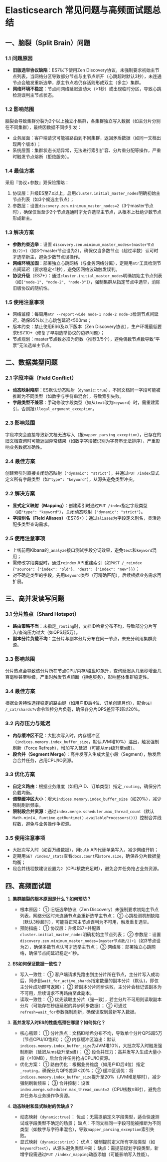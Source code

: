 # Elasticsearch 常见问题与高频面试题总结

## 一、脑裂（Split Brain）问题
### 1.1 问题原因
- **旧版选举协议缺陷**：ES7以下使用Zen Discovery协议，未强制要求初始主节点列表，当网络分区导致部分节点与主节点断开（心跳超时默认3秒），未连通节点会触发重新选举，原主节点若仍存活则形成双主（多主）集群。
- **网络环境不稳定**：节点间网络延迟波动大（>1秒）或出现临时分区，导致心跳检测误判主节点状态。

### 1.2 影响范围
脑裂会导致集群分裂为2个以上独立小集群，各集群独立写入数据（如主分片分别在不同集群），最终因数据不同步引发：
- 业务层面：客户端请求可能被路由到不同集群，返回矛盾数据（如同一文档出现两个版本）；
- 系统层面：集群状态长期异常，无法进行索引扩容、分片重分配等操作，严重时触发节点熔断（拒绝服务）。

### 1.4 最佳方案
采用『协议+参数』双保险策略：
1. 协议层：升级ES至7.x以上，启用`cluster.initial_master_nodes`明确初始主节点列表（如3个候选主节点）；
2. 参数层：设置`discovery.zen.minimum_master_nodes=2`（3个master节点时），确保仅当至少2个节点连通时才允许选举主节点，从根本上杜绝少数节点形成新主。

### 1.3 解决方案
- **参数约束选举**：设置 `discovery.zen.minimum_master_nodes=(master节点数/2)+1`（如3个master节点设为2），确保仅当多数节点（超过半数）认可时才选举新主，避免少数节点误操作。
- **网络环境加固**：部署独立心跳网络（与业务网络分离），定期用`mtr`工具检测节点间延迟（要求稳定<1秒），避免因网络波动触发误判。
- **协议升级**（ES7+）：通过`cluster.initial_master_nodes`明确初始主节点列表（如`["node-1", "node-2", "node-3"]`），强制集群从指定节点中选举，消除旧版协议的随机性。

### 1.5 使用注意事项
- 网络监控：每周用`mtr --report-wide node-1 node-2 node-3`检测节点间延迟，确保95%以上心跳包延迟<500ms；
- 版本约束：禁止使用ES6及以下版本（Zen Discovery协议），生产环境最低要求ES7.10+（修复了早期选举协议的边界问题）；
- 节点规划：master节点数必须为奇数（推荐3/5个），避免偶数节点数导致“平票”无法选举主节点。

## 二、数据类型问题
### 2.1 字段冲突（Field Conflict）
- **动态映射陷阱**：ES默认动态映射（`dynamic:true`），不同文档同一字段可能被推断为不同类型（如数字与字符串混合），导致索引失败。
- **字段类型不兼容**：手动修改字段类型（如从`text`改为`keyword`）时，需重建索引，否则报`illegal_argument_exception`。

### 2.3 影响范围
字段冲突会直接导致新文档无法写入（报`mapper_parsing_exception`），已存在的旧文档查询时可能返回异常结果（如数字字段被识别为字符串无法排序），严重影响业务数据准确性。

### 2.4 最佳方案
创建索引时直接关闭动态映射（`"dynamic": "strict"`），并通过`PUT /index`显式定义所有字段类型（如`"type": "keyword"`），从源头避免类型冲突。

### 2.2 解决方案
- **显式定义映射（Mapping）**：创建索引时通过`PUT /index`指定字段类型（如`"type": "keyword"`），关闭动态映射（`"dynamic": "strict"`）。
- **字段别名（Field Aliases）**（ES7.6+）：通过`aliases`为字段定义别名，灵活适配多类型查询需求。

### 2.5 使用注意事项
- 上线前用Kibana的`_analyze`接口测试字段分词效果，避免`text`和`keyword`混用；
- 需修改字段类型时，通过`reindex` API重建索引（如`POST /_reindex {"source": {"index": "old"}, "dest": {"index": "new"}}`）；
- 对不确定类型的字段，先用`keyword`类型（可精确匹配），后续根据业务需求再扩展。

## 三、高并发读写问题
### 3.1 分片热点（Shard Hotspot）
- **路由策略不当**：未指定`_routing`时，文档ID哈希分布不均，导致部分分片写入/查询压力过大（如QPS超5万）。
- **副本分片负载不均**：主分片与副本分片分布在同一节点，未充分利用集群资源。

### 3.3 影响范围
分片热点会导致该分片所在节点CPU/内存/磁盘IO飙升，查询延迟从几毫秒增至几百毫秒甚至秒级，严重时触发节点熔断（拒绝服务），影响整体集群稳定性。

### 3.4 最佳方案
根据业务特性选择稳定的路由键（如用户ID后4位、订单创建月份），配合`GET /_cat/shards?v`命令监控分片负载，确保各分片QPS差异不超过20%。

### 3.2 内存压力与延迟
- **内存缓冲区不足**：大批次写入时，内存缓冲区（`indices.memory.index_buffer_size`，默认JVM堆10%）溢出，触发强制刷新（Force Refresh），增加写入延迟（可能从ms级升至s级）。
- **段合并（Segment Merge）**：高并发写入生成大量小段（Segment），触发后台合并任务，占用CPU/IO资源。

### 3.3 优化方案
- **自定义路由**：根据业务维度（如用户ID、订单类型）指定`_routing`，确保分片负载均衡。
- **调整缓冲区大小**：增大`indices.memory.index_buffer_size`（如20%），减少强制刷新频率。
- **限制段合并资源**：通过`index.merge.scheduler.max_thread_count`（默认`Math.min(4, Runtime.getRuntime().availableProcessors())`）控制合并线程数，避免与业务操作争资源。

### 3.5 使用注意事项
- 大批次写入时（如百万级数据），用`bulk` API代替单条写入，减少网络开销；
- 定期用`GET /index/_stats`查看`docs.count`和`store.size`，确保各分片数据量均衡；
- 段合并线程数建议设置为`2`（CPU核数充足时），避免合并任务抢占业务资源。

## 四、高频面试题
1. **集群脑裂的根本原因是什么？如何预防？**
   - 根本原因：
     ① 旧版选举协议（Zen Discovery）未强制要求初始主节点列表，网络分区时未连通节点会重新选举主节点；
     ② 心跳检测机制缺陷（默认3秒超时），可能将正常主节点误判为不可用，触发重复选举。
   - 预防措施：
     ① 协议层：升级ES7+并配置`cluster.initial_master_nodes`明确初始主节点列表；
     ② 参数层：设置`discovery.zen.minimum_master_nodes=(master节点数/2)+1`（如3节点设为2），确保多数节点认可才选举主节点；
     ③ 网络层：部署独立心跳网络，确保节点间延迟稳定<1秒。

2. **ES如何保证数据一致性？**
   - 写入一致性：
     ① 客户端请求先路由到主分片所在节点，主分片写入成功后，同步到`wait_for_active_shards`指定数量的副本分片（默认`1`，即仅主分片成功即可返回）；
     ② 若副本分片同步失败，主分片会标记该副本为不可用，后续请求不再路由至此副本。
   - 读取一致性：
     ① 优先读取主分片（强一致），若主分片不可用则读取副本分片（可能存在秒级延迟的异步同步数据）；
     ② 可通过`refresh=wait_for`参数强制刷新，确保读取到最新写入数据。

3. **高并发写入时ES的性能瓶颈在哪里？如何优化？**
   - 核心瓶颈：
     ① 分片热点：文档ID哈希分布不均，导致单个分片QPS超5万（节点CPU/IO饱和）；
     ② 内存缓冲区溢出：默认`indices.memory.index_buffer_size`为JVM堆10%，大批次写入时触发强制刷新（延迟从ms级升至s级）；
     ③ 段合并压力：高并发写入生成大量小段（<10MB），后台合并任务抢占CPU/IO资源。
   - 优化方案：
     ① 路由优化：根据业务维度（如用户ID后4位）指定`_routing`，确保分片QPS差异<20%；
     ② 缓冲区调优：将`indices.memory.index_buffer_size`提升至20%（JVM堆足够时），减少强制刷新频率；
     ③ 合并控制：设置`index.merge.scheduler.max_thread_count=2`（CPU核数≥8时），避免合并任务与业务操作争资源。

4. **动态映射和显式映射的优缺点？**
   - 动态映射（`dynamic:true`）：
     优点：无需提前定义字段类型，适合快速测试或字段类型不确定的场景；
     缺点：不同文档同一字段可能被推断为不同类型（如数字与字符串混合），导致`mapper_parsing_exception`索引失败。
   - 显式映射（`dynamic:strict`）：
     优点：强制提前定义所有字段类型（如`keyword`/`text`），从源头避免类型冲突；
     缺点：需提前规划字段类型，新增字段需通过`PUT /index/_mapping`动态添加（可能影响写入性能）。